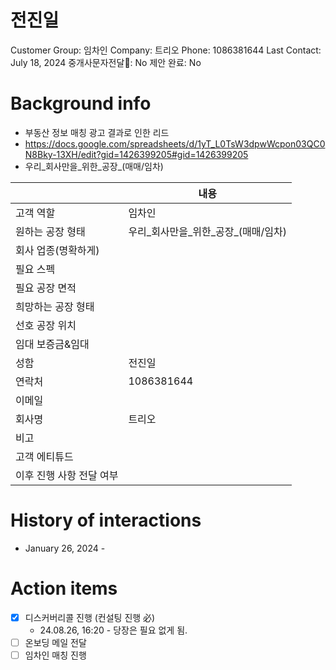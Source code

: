 # 전진일

Customer Group: 임차인
Company: 트리오
Phone: 1086381644
Last Contact: July 18, 2024
중개사문자전달📩: No
제안 완료: No

# Background info

- 부동산 정보 매칭 광고 결과로 인한 리드
- https://docs.google.com/spreadsheets/d/1yT_L0TsW3dpwWcpon03QC0N8Bky-13XH/edit?gid=1426399205#gid=1426399205
- 우리_회사만을_위한_공장_(매매/임차)

|  | 내용 |
| --- | --- |
| 고객 역할 | 임차인 |
| 원하는 공장 형태 | 우리_회사만을_위한_공장_(매매/임차) |
| 회사 업종(명확하게) |  |
| 필요 스펙 |  |
| 필요 공장 면적 |  |
| 희망하는 공장 형태 |  |
| 선호 공장 위치 |  |
| 임대 보증금&임대 |  |
| 성함 | 전진일 |
| 연락처 | 1086381644 |
| 이메일 |  |
| 회사명 | 트리오 |
| 비고 |  |
| 고객 에티튜드 |  |
| 이후 진행 사항 전달 여부 |  |

# History of interactions

- January 26, 2024 -

# Action items

- [x]  디스커버리콜 진행 (컨설팅 진행 必)
    - 24.08.26, 16:20 - 당장은 필요 없게 됨.
- [ ]  온보딩 메일 전달
- [ ]  임차인 매칭 진행